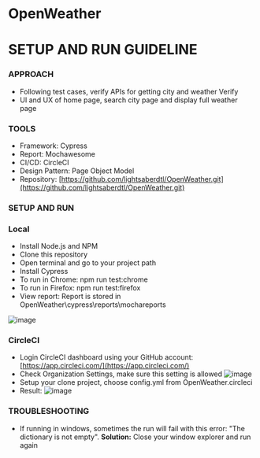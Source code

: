 # OpenWeather

# SETUP AND RUN GUIDELINE

### APPROACH
 - Following test cases, verify APIs for getting city and weather Verify
 - UI and UX of home page, search city page and display full weather   
   page

### TOOLS

 - Framework: Cypress
 - Report: Mochawesome
 - CI/CD: CircleCI
 - Design Pattern: Page Object Model
 - Repository:
   [https://github.com/lightsaberdtl/OpenWeather.git](https://github.com/lightsaberdtl/OpenWeather.git)

### SETUP AND RUN

### Local
 - Install Node.js and NPM
 - Clone this repository
 - Open terminal and go to your project path
 - Install Cypress
 - To run in Chrome: npm run test:chrome
 - To run in Firefox: npm run test:firefox
 - View report: Report is stored in OpenWeather\cypress\reports\mochareports

![image](https://user-images.githubusercontent.com/6335598/134640902-69e2da47-e4e1-4b39-a75b-6dbca30bf95b.png)

### CircleCI
 - Login CircleCI dashboard using your GitHub account: [https://app.circleci.com/](https://app.circleci.com/)
 - Check Organization Settings, make sure this setting is allowed
![image](https://user-images.githubusercontent.com/6335598/134641526-71d4d2ed-b017-4f3e-89ea-0a3427dd46a0.png)
 - Setup your clone project, choose config.yml from OpenWeather\.circleci
 - Result:
![image](https://user-images.githubusercontent.com/6335598/134642860-cd93ec9c-7311-4c5b-8deb-4caecf83047d.png)

### TROUBLESHOOTING
 - If running in windows, sometimes the run will fail with this error: "The dictionary is not empty". **Solution:** Close your window explorer and run again
